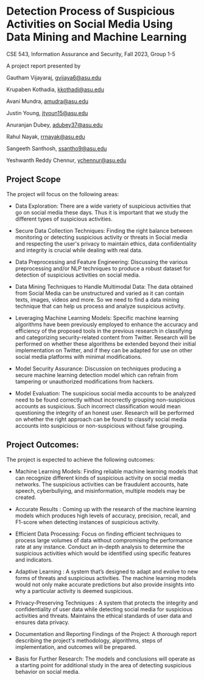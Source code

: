 # Detection Process of Suspicious Activities on Social Media Using Data Mining and Machine Learning

CSE 543, Information Assurance and Security, Fall 2023, Group 1-5

A project report presented by 

Gautham Vijayaraj, gvijaya6@asu.edu

Krupaben Kothadia, kkothadi@asu.edu

Avani Mundra, amudra@asu.edu

Justin Young, jtyoun15@asu.edu

Anuranjan Dubey, adubey37@asu.edu

Rahul Nayak, rrnayak@asu.edu

Sangeeth Santhosh, ssantho9@asu.edu

Yeshwanth Reddy Chennur, ychennur@asu.edu

## Project Scope

The project will focus on the following areas:

* Data Exploration:
There are a wide variety of suspicious activities that go on social media these days. Thus it is important that we study the different types of suspicious activities.

* Secure Data Collection Techniques:
Finding the right balance between monitoring or detecting suspicious activity or threats in Social media and respecting the user's privacy to maintain ethics, data confidentiality and integrity is crucial while dealing with real data.

* Data Preprocessing and Feature Engineering:
Discussing the various preprocessing and/or NLP techniques to produce a robust dataset for detection of suspicious activities on social media.

* Data Mining Techniques to Handle Multimodal Data:
The data obtained from Social Media can be unstructured and varied as it can contain texts, images, videos and more. So we need to find a data mining technique that can help us process and analyze suspicious activity.

* Leveraging Machine Learning Models:
Specific machine learning algorithms have been previously employed to enhance the accuracy and efficiency of the proposed tools in the previous research in classifying and categorizing security-related content from Twitter. Research will be performed on whether these algorithms be extended beyond their initial implementation on Twitter, and if they can be adapted for use on other social media platforms with minimal modifications.

* Model Security Assurance:
Discussion on techniques producing a secure machine learning detection model which can refrain from tampering or unauthorized modifications from hackers.

* Model Evaluation:
The suspicious social media accounts to be analyzed need to be found correctly without incorrectly grouping non-suspicious accounts as suspicious. Such incorrect classification would mean questioning the integrity of an honest user. Research will be performed on whether the right approach can be found to classify social media accounts into suspicious or non-suspicious without false grouping.

## Project Outcomes:
The project is expected to achieve the following outcomes:

* Machine Learning Models: 
Finding reliable machine learning models that can recognize different kinds of suspicious activity on social media networks. The suspicious activities can be fraudulent accounts, hate speech, cyberbullying, and misinformation, multiple models may be created.

* Accurate Results : 
Coming up with the research of the machine learning models which produces high levels of accuracy, precision, recall, and F1-score when detecting instances of suspicious activity.

* Efficient Data Processing:
Focus on finding efficient techniques to process large volumes of data without compromising the performance rate at any instance.
Conduct an in-depth analysis to determine the suspicious activities which would be identified using specific features and indicators.

* Adaptive Learning : 
A system that’s designed to adapt and evolve to new forms of threats and suspicious activities.
The machine learning models would not only make accurate predictions but also provide insights into why a particular activity is deemed suspicious.

* Privacy-Preserving Techniques : 
A system that protects the integrity and confidentiality of user data while detecting social media for suspicious activities and threats.
Maintains the ethical standards of user data and ensures data privacy.

* Documentation and Reporting Findings of the Project: 
A thorough report describing the project's methodology, algorithms, steps of implementation, and outcomes will be prepared.

* Basis for Further Research: 
The models and conclusions will operate as a starting point for additional study in the area of detecting suspicious behavior on social media.



